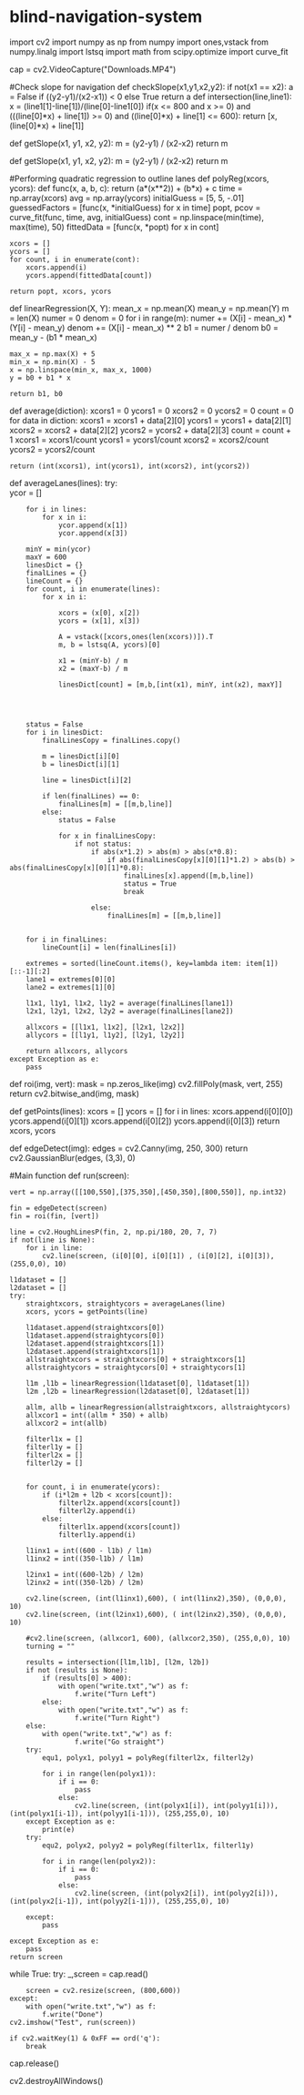 # blind-navigation-system
import cv2
import numpy as np
from numpy import ones,vstack
from numpy.linalg import lstsq
import math
from scipy.optimize import curve_fit

cap = cv2.VideoCapture("Downloads.MP4")

#Check slope for navigation
def checkSlope(x1,y1,x2,y2):
    if not(x1 == x2):
        a = False if ((y2-y1)/(x2-x1)) < 0 else True
        return a
def intersection(line,line1):
    x = (line1[1]-line[1])/(line[0]-line1[0])
    if(x <= 800 and x >= 0) and (((line[0]*x) + line[1]) >= 0) and ((line[0]*x) + line[1] <= 600):
        return [x,(line[0]*x) + line[1]]

def getSlope(x1, y1, x2, y2):
    m = (y2-y1) / (x2-x2)
    return m

def getSlope(x1, y1, x2, y2):
    m = (y2-y1) / (x2-x2)
    return m

#Performing quadratic regression to outline lanes
def polyReg(xcors, ycors):
    def func(x, a, b, c):
        return (a*(x**2)) + (b*x) + c
    time = np.array(xcors)
    avg = np.array(ycors)
    initialGuess = [5, 5, -.01]
    guessedFactors = [func(x, *initialGuess) for x in time]
    popt, pcov = curve_fit(func, time, avg, initialGuess)
    cont = np.linspace(min(time), max(time), 50)
    fittedData = [func(x, *popt) for x in cont]

    xcors = []
    ycors = []
    for count, i in enumerate(cont):
        xcors.append(i)
        ycors.append(fittedData[count])

    return popt, xcors, ycors

def linearRegression(X, Y):
    mean_x = np.mean(X)
    mean_y = np.mean(Y)
    m = len(X)
    numer = 0
    denom = 0
    for i in range(m):
        numer += (X[i] - mean_x) * (Y[i] - mean_y)
        denom += (X[i] - mean_x) ** 2
    b1 = numer / denom
    b0 = mean_y - (b1 * mean_x)

    max_x = np.max(X) + 5
    min_x = np.min(X) - 5
    x = np.linspace(min_x, max_x, 1000)
    y = b0 + b1 * x

    return b1, b0

def average(diction):
    xcors1 = 0
    ycors1 = 0
    xcors2 = 0
    ycors2 = 0
    count = 0
    for data in diction:
        xcors1 = xcors1 + data[2][0]
        ycors1 = ycors1 + data[2][1]
        xcors2 = xcors2 + data[2][2]
        ycors2 = ycors2 + data[2][3]
        count = count + 1
    xcors1 = xcors1/count
    ycors1 = ycors1/count
    xcors2 = xcors2/count
    ycors2 = ycors2/count

    return (int(xcors1), int(ycors1), int(xcors2), int(ycors2))

def averageLanes(lines):
    try:    
        ycor = []

        for i in lines:
            for x in i:
                ycor.append(x[1])
                ycor.append(x[3])

        minY = min(ycor)
        maxY = 600
        linesDict = {}
        finalLines = {}
        lineCount = {}
        for count, i in enumerate(lines):
            for x in i:

                xcors = (x[0], x[2])
                ycors = (x[1], x[3])
                
                A = vstack([xcors,ones(len(xcors))]).T
                m, b = lstsq(A, ycors)[0]

                x1 = (minY-b) / m
                x2 = (maxY-b) / m
               
                linesDict[count] = [m,b,[int(x1), minY, int(x2), maxY]]
                



        status = False
        for i in linesDict:
            finalLinesCopy = finalLines.copy()

            m = linesDict[i][0]
            b = linesDict[i][1]

            line = linesDict[i][2]
            
            if len(finalLines) == 0:
                finalLines[m] = [[m,b,line]]
            else:
                status = False
                
                for x in finalLinesCopy:
                    if not status:
                        if abs(x*1.2) > abs(m) > abs(x*0.8):
                            if abs(finalLinesCopy[x][0][1]*1.2) > abs(b) > abs(finalLinesCopy[x][0][1]*0.8):
                                finalLines[x].append([m,b,line])
                                status = True
                                break
                                
                        else:
                            finalLines[m] = [[m,b,line]]


        for i in finalLines:
            lineCount[i] = len(finalLines[i])

        extremes = sorted(lineCount.items(), key=lambda item: item[1])[::-1][:2]
        lane1 = extremes[0][0]
        lane2 = extremes[1][0]
        
        l1x1, l1y1, l1x2, l1y2 = average(finalLines[lane1])
        l2x1, l2y1, l2x2, l2y2 = average(finalLines[lane2])

        allxcors = [[l1x1, l1x2], [l2x1, l2x2]]
        allycors = [[l1y1, l1y2], [l2y1, l2y2]]

        return allxcors, allycors
    except Exception as e:
        pass

def roi(img, vert):
    mask = np.zeros_like(img)
    cv2.fillPoly(mask, vert, 255)
    return cv2.bitwise_and(img, mask)

def getPoints(lines):
    xcors = []
    ycors = []
    for i in lines:
        xcors.append(i[0][0])
        ycors.append(i[0][1])
        xcors.append(i[0][2])
        ycors.append(i[0][3])
    return xcors, ycors

def edgeDetect(img):
    edges = cv2.Canny(img, 250, 300) 
    return cv2.GaussianBlur(edges, (3,3), 0)
    
#Main function
def run(screen):
    
    vert = np.array([[100,550],[375,350],[450,350],[800,550]], np.int32)
       
    fin = edgeDetect(screen)
    fin = roi(fin, [vert])
    
    line = cv2.HoughLinesP(fin, 2, np.pi/180, 20, 7, 7)
    if not(line is None):
        for i in line:
            cv2.line(screen, (i[0][0], i[0][1]) , (i[0][2], i[0][3]), (255,0,0), 10)
    
    l1dataset = []
    l2dataset = []
    try:
        straightxcors, straightycors = averageLanes(line)
        xcors, ycors = getPoints(line)
        
        l1dataset.append(straightxcors[0])
        l1dataset.append(straightycors[0])
        l2dataset.append(straightxcors[1])
        l2dataset.append(straightxcors[1])
        allstraightxcors = straightxcors[0] + straightxcors[1] 
        allstraightycors = straightycors[0] + straightycors[1]

        l1m ,l1b = linearRegression(l1dataset[0], l1dataset[1])
        l2m ,l2b = linearRegression(l2dataset[0], l2dataset[1])
    
        allm, allb = linearRegression(allstraightxcors, allstraightycors)
        allxcor1 = int((allm * 350) + allb)        
        allxcor2 = int(allb)
        
        filterl1x = []
        filterl1y = []
        filterl2x = []
        filterl2y = []
        
        
        for count, i in enumerate(ycors):
            if (i*l2m + l2b < xcors[count]):
                filterl2x.append(xcors[count])
                filterl2y.append(i)
            else:
                filterl1x.append(xcors[count])
                filterl1y.append(i)
        
        l1inx1 = int((600 - l1b) / l1m)
        l1inx2 = int((350-l1b) / l1m)
        
        l2inx1 = int((600-l2b) / l2m)
        l2inx2 = int((350-l2b) / l2m)
        
        cv2.line(screen, (int(l1inx1),600), ( int(l1inx2),350), (0,0,0), 10)
        cv2.line(screen, (int(l2inx1),600), ( int(l2inx2),350), (0,0,0), 10)

        #cv2.line(screen, (allxcor1, 600), (allxcor2,350), (255,0,0), 10)
        turning = ""

        results = intersection([l1m,l1b], [l2m, l2b])
        if not (results is None):
            if (results[0] > 400):
                with open("write.txt","w") as f:
                    f.write("Turn Left")
            else:
                with open("write.txt","w") as f:
                    f.write("Turn Right")
        else:
            with open("write.txt","w") as f:
                    f.write("Go straight")
        try:
            equ1, polyx1, polyy1 = polyReg(filterl2x, filterl2y)

            for i in range(len(polyx1)):
                if i == 0:
                    pass
                else:
                    cv2.line(screen, (int(polyx1[i]), int(polyy1[i])), (int(polyx1[i-1]), int(polyy1[i-1])), (255,255,0), 10)
        except Exception as e:
            print(e)
        try:
            equ2, polyx2, polyy2 = polyReg(filterl1x, filterl1y)
            
            for i in range(len(polyx2)):
                if i == 0:
                    pass
                else:
                    cv2.line(screen, (int(polyx2[i]), int(polyy2[i])), (int(polyx2[i-1]), int(polyy2[i-1])), (255,255,0), 10)
            
        except:
            pass
    
    except Exception as e:
        pass
    return screen
        
while True:
    try:
        _,screen = cap.read()
    
        screen = cv2.resize(screen, (800,600))
    except:
        with open("write.txt","w") as f:
            f.write("Done")
    cv2.imshow("Test", run(screen))
    
    if cv2.waitKey(1) & 0xFF == ord('q'):
        break
        
cap.release()

cv2.destroyAllWindows()
